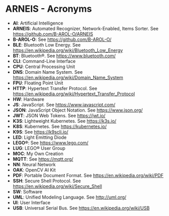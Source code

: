 # ARNEIS - Acronyms

* **AI**: Artificial Intelligence
* **ARNEIS**: Automated Recognizer, Network-Enabled, Items Sorter. See <https://github.com/B-AROL-O/ARNEIS>
* **B-AROL-O**: See <https://github.com/B-AROL-O/>
* **BLE**: Bluetooth Low Energy. See <https://en.wikipedia.org/wiki/Bluetooth_Low_Energy>
* **BT**: Bluetooth&reg;. See <https://www.bluetooth.com/>
* **CLI**: Command-Line Interface
* **CPU**: Central Processing Unit
* **DNS**: Domain Name System. See <https://en.wikipedia.org/wiki/Domain_Name_System>
* **FPU**: Floating Point Unit
* **HTTP**: Hypertext Transfer Protocol. See <https://en.wikipedia.org/wiki/Hypertext_Transfer_Protocol>
* **HW**: Hardware
* **JS**: JavaScript. See <https://www.javascript.com/>
* **JSON**: JavaScript Object Notation. See <https://www.json.org/>
* **JWT**: JSON Web Tokens. See <https://jwt.io/>
* **K3S**: Lightweight Kubernetes. See <https://k3s.io/>
* **K8S**: Kubernetes. See <https://kubernetes.io/>
* **K9S**: See <https://k9scli.io/>
* **LED**: Light Emitting Diode
* **LEGO&reg;**: See <https://www.lego.com/>
* **LUG**: LEGO&reg; User Group
* **MOC**: My Own Creation
* **MQTT**: See <https://mqtt.org/>
* **NN**: Neural Network
* **OAK**: OpenCV AI Kit
* **PDF**: Portable Document Format. See <https://en.wikipedia.org/wiki/PDF>
* **SSH**: Secure Shell Protocol. See <https://en.wikipedia.org/wiki/Secure_Shell>
* **SW**: Software
* **UML**: Unified Modeling Language. See <http://uml.org/>
* **UI**: User Interface
* **USB**: Universal Serial Bus. See <https://en.wikipedia.org/wiki/USB>

<!-- EOF -->
